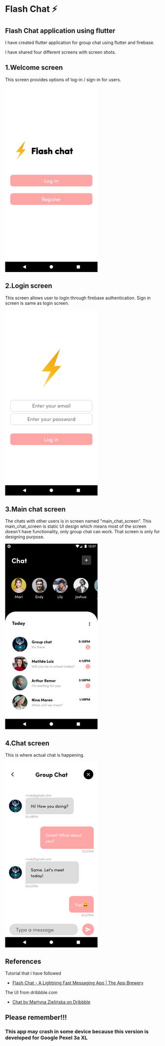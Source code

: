 
# Flash Chat ⚡️

## Flash Chat application using flutter

I have created flutter application for group chat using flutter and firebase.

I have shared four different screens with screen shots.

## 1.Welcome screen
This screen provides options of log-in / sign-in for users.

<img src="https://github.com/vivekvaghasiya022/flash-chat-app/blob/master/screenshots/welcome_screen.png" height="600" />

## 2.Login screen
This screen allows user to login through firebase authentication.
Sign in screen is same as login screen.

<img src="https://github.com/vivekvaghasiya022/flash-chat-app/blob/master/screenshots/login_screen.png" height="600" />

## 3.Main chat screen
The chats with other users is in screen named "main_chat_screen".
This main_chat_screen is static UI design which means most of the screen doesn't have functionality, only group chat can work.
That screen is only for designing purpose.

<img src="https://github.com/vivekvaghasiya022/flash-chat-app/blob/master/screenshots/main_chat_screen.png" height="600" />

## 4.Chat screen
This is where actual chat is happening.

<img src="https://github.com/vivekvaghasiya022/flash-chat-app/blob/master/screenshots/chat_screen.png" height="600" />



## References

Tutorial that i have followed
- [Flash Chat - A Lightning Fast Messaging App | The App Brewery](https://www.appbrewery.co/courses/flutter-development-bootcamp-with-dart/lectures/9989498)

The UI from dribbble.com
- [Chat by Martyna Zielińska on Dribbble](https://dribbble.com/shots/6744951-Chat)


## Please remember!!!
### This app may crash in some device because this version is developed for Google Pexel 3a XL
